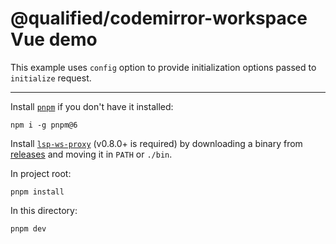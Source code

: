 # @qualified/codemirror-workspace Vue demo

This example uses `config` option to provide initialization options passed to `initialize` request.

---

Install [`pnpm`] if you don't have it installed:

```
npm i -g pnpm@6
```

Install [`lsp-ws-proxy`](https://github.com/qualified/lsp-ws-proxy) (v0.8.0+ is required) by downloading a binary from [releases](https://github.com/qualified/lsp-ws-proxy/releases) and moving it in `PATH` or `./bin`.

In project root:

```
pnpm install
```

In this directory:

```
pnpm dev
```

[`pnpm`]: https://pnpm.js.org/

